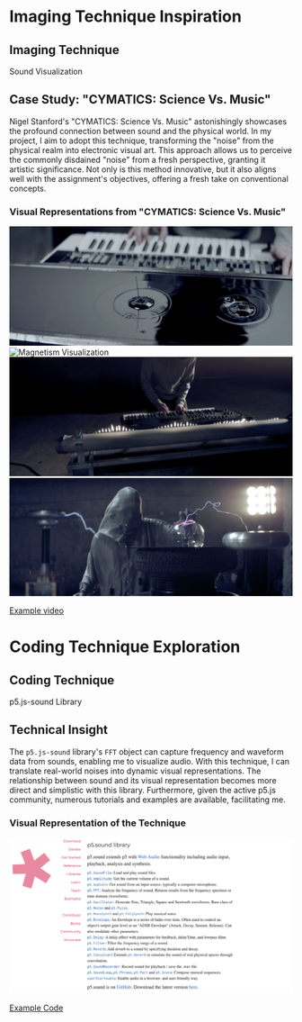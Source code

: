 # Imaging Technique Inspiration

## Imaging Technique
Sound Visualization

## Case Study: "CYMATICS: Science Vs. Music"
Nigel Stanford's "CYMATICS: Science Vs. Music" astonishingly showcases the profound connection between sound and the physical world. In my project, I aim to adopt this technique, transforming the "noise" from the physical realm into electronic visual art. This approach allows us to perceive the commonly disdained "noise" from a fresh perspective, granting it artistic significance. Not only is this method innovative, but it also aligns well with the assignment's objectives, offering a fresh take on conventional concepts.

### Visual Representations from "CYMATICS: Science Vs. Music"

![Water Visualization](./assets/water.png)
![Magnetism Visualization](./assets/magnetism.png)
![Fire Visualization](./assets/fire.png)
![Electricity Visualization](./assets/electricity.png)

[Example video](https://vimeo.com/111593305)

# Coding Technique Exploration

## Coding Technique
p5.js-sound Library

## Technical Insight
The `p5.js-sound` library's `FFT` object can capture frequency and waveform data from sounds, enabling me to visualize audio. With this technique, I can translate real-world noises into dynamic visual representations. The relationship between sound and its visual representation becomes more direct and simplistic with this library. Furthermore, given the active p5.js community, numerous tutorials and examples are available, facilitating me.

### Visual Representation of the Technique
![Visualization](./assets/p5.soundlibrary.png)

[Example Code](https://p5js.org/reference/#/p5.FFT)
